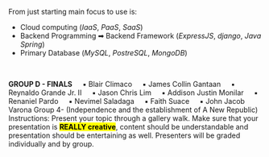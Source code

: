 From just starting main focus to use is:
- Cloud computing (*IaaS*, *PaaS*, *SaaS*)
- Backend Programming ➡ Backend Framework (*ExpressJS*, *django*, *Java Spring*)
- Primary Database (*MySQL*, *PostreSQL*, *MongoDB*)

<br>

**GROUP D - FINALS**
$\quad$▪ Blair Climaco
$\quad$▪ James Collin Gantaan
$\quad$▪ Reynaldo Grande Jr. II
$\quad$▪ Jason Chris Lim
$\quad$▪ Addison Justin Monilar
$\quad$▪ Renaniel Pardo
$\quad$▪ Nevimel Saladaga
$\quad$▪ Faith Suace
$\quad$▪ John Jacob Varona
Group 4- (Independence and the establishment of A New Republic)
Instructions: Present your topic through a gallery walk. Make sure that your presentation is **<mark class="hltr-lightgreen">REALLY creative</mark>**, content should be understandable and presentation should be entertaining as well. Presenters will be graded individually and by group.